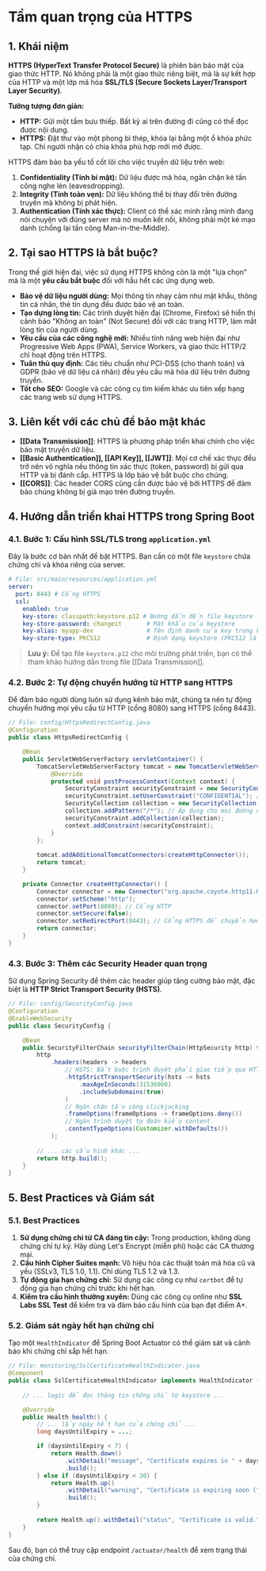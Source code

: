 # Tầm quan trọng của HTTPS

## 1. Khái niệm

**HTTPS (HyperText Transfer Protocol Secure)** là phiên bản bảo mật của giao thức HTTP. Nó không phải là một giao thức riêng biệt, mà là sự kết hợp của HTTP và một lớp mã hóa **SSL/TLS (Secure Sockets Layer/Transport Layer Security)**.

**Tưởng tượng đơn giản:**
- **HTTP:** Gửi một tấm bưu thiếp. Bất kỳ ai trên đường đi cũng có thể đọc được nội dung.
- **HTTPS:** Đặt thư vào một phong bì thép, khóa lại bằng một ổ khóa phức tạp. Chỉ người nhận có chìa khóa phù hợp mới mở được.

HTTPS đảm bảo ba yếu tố cốt lõi cho việc truyền dữ liệu trên web:
1.  **Confidentiality (Tính bí mật):** Dữ liệu được mã hóa, ngăn chặn kẻ tấn công nghe lén (eavesdropping).
2.  **Integrity (Tính toàn vẹn):** Dữ liệu không thể bị thay đổi trên đường truyền mà không bị phát hiện.
3.  **Authentication (Tính xác thực):** Client có thể xác minh rằng mình đang nói chuyện với đúng server mà nó muốn kết nối, không phải một kẻ mạo danh (chống lại tấn công Man-in-the-Middle).

## 2. Tại sao HTTPS là bắt buộc?

Trong thế giới hiện đại, việc sử dụng HTTPS không còn là một "lựa chọn" mà là một **yêu cầu bắt buộc** đối với hầu hết các ứng dụng web.

-   **Bảo vệ dữ liệu người dùng:** Mọi thông tin nhạy cảm như mật khẩu, thông tin cá nhân, thẻ tín dụng đều được bảo vệ an toàn.
-   **Tạo dựng lòng tin:** Các trình duyệt hiện đại (Chrome, Firefox) sẽ hiển thị cảnh báo "Không an toàn" (Not Secure) đối với các trang HTTP, làm mất lòng tin của người dùng.
-   **Yêu cầu của các công nghệ mới:** Nhiều tính năng web hiện đại như Progressive Web Apps (PWA), Service Workers, và giao thức HTTP/2 chỉ hoạt động trên HTTPS.
-   **Tuân thủ quy định:** Các tiêu chuẩn như PCI-DSS (cho thanh toán) và GDPR (bảo vệ dữ liệu cá nhân) đều yêu cầu mã hóa dữ liệu trên đường truyền.
-   **Tốt cho SEO:** Google và các công cụ tìm kiếm khác ưu tiên xếp hạng các trang web sử dụng HTTPS.

## 3. Liên kết với các chủ đề bảo mật khác
- **[[Data Transmission]]**: HTTPS là phương pháp triển khai chính cho việc bảo mật truyền dữ liệu.
- **[[Basic Authentication]], [[API Key]], [[JWT]]**: Mọi cơ chế xác thực đều trở nên vô nghĩa nếu thông tin xác thực (token, password) bị gửi qua HTTP và bị đánh cắp. HTTPS là lớp bảo vệ bắt buộc cho chúng.
- **[[CORS]]**: Các header CORS cũng cần được bảo vệ bởi HTTPS để đảm bảo chúng không bị giả mạo trên đường truyền.

## 4. Hướng dẫn triển khai HTTPS trong Spring Boot

### 4.1. Bước 1: Cấu hình SSL/TLS trong `application.yml`

Đây là bước cơ bản nhất để bật HTTPS. Bạn cần có một file `keystore` chứa chứng chỉ và khóa riêng của server.

```yaml
# File: src/main/resources/application.yml
server:
  port: 8443 # Cổng HTTPS
  ssl:
    enabled: true
    key-store: classpath:keystore.p12 # Đường dẫn đến file keystore
    key-store-password: changeit       # Mật khẩu của keystore
    key-alias: myapp-dev               # Tên định danh của key trong keystore
    key-store-type: PKCS12             # Định dạng keystore (PKCS12 là tiêu chuẩn)
```
> **Lưu ý:** Để tạo file `keystore.p12` cho môi trường phát triển, bạn có thể tham khảo hướng dẫn trong file [[Data Transmission]].

### 4.2. Bước 2: Tự động chuyển hướng từ HTTP sang HTTPS

Để đảm bảo người dùng luôn sử dụng kênh bảo mật, chúng ta nên tự động chuyển hướng mọi yêu cầu từ HTTP (cổng 8080) sang HTTPS (cổng 8443).

```java
// File: config/HttpsRedirectConfig.java
@Configuration
public class HttpsRedirectConfig {

    @Bean
    public ServletWebServerFactory servletContainer() {
        TomcatServletWebServerFactory tomcat = new TomcatServletWebServerFactory() {
            @Override
            protected void postProcessContext(Context context) {
                SecurityConstraint securityConstraint = new SecurityConstraint();
                securityConstraint.setUserConstraint("CONFIDENTIAL"); // Yêu cầu kênh bảo mật
                SecurityCollection collection = new SecurityCollection();
                collection.addPattern("/*"); // Áp dụng cho mọi đường dẫn
                securityConstraint.addCollection(collection);
                context.addConstraint(securityConstraint);
            }
        };
        
        tomcat.addAdditionalTomcatConnectors(createHttpConnector());
        return tomcat;
    }

    private Connector createHttpConnector() {
        Connector connector = new Connector("org.apache.coyote.http11.Http11NioProtocol");
        connector.setScheme("http");
        connector.setPort(8080); // Cổng HTTP
        connector.setSecure(false);
        connector.setRedirectPort(8443); // Cổng HTTPS để chuyển hướng tới
        return connector;
    }
}
```

### 4.3. Bước 3: Thêm các Security Header quan trọng

Sử dụng Spring Security để thêm các header giúp tăng cường bảo mật, đặc biệt là **HTTP Strict Transport Security (HSTS)**.

```java
// File: config/SecurityConfig.java
@Configuration
@EnableWebSecurity
public class SecurityConfig {

    @Bean
    public SecurityFilterChain securityFilterChain(HttpSecurity http) throws Exception {
        http
            .headers(headers -> headers
                // HSTS: Bắt buộc trình duyệt phải giao tiếp qua HTTPS trong 1 năm tới
                .httpStrictTransportSecurity(hsts -> hsts
                    .maxAgeInSeconds(31536000)
                    .includeSubdomains(true)
                )
                // Ngăn chặn tấn công clickjacking
                .frameOptions(frameOptions -> frameOptions.deny())
                // Ngăn trình duyệt tự đoán kiểu content
                .contentTypeOptions(Customizer.withDefaults())
            );
            
        // ... các cấu hình khác ...
        return http.build();
    }
}
```

## 5. Best Practices và Giám sát

### 5.1. Best Practices

1.  **Sử dụng chứng chỉ từ CA đáng tin cậy:** Trong production, không dùng chứng chỉ tự ký. Hãy dùng Let's Encrypt (miễn phí) hoặc các CA thương mại.
2.  **Cấu hình Cipher Suites mạnh:** Vô hiệu hóa các thuật toán mã hóa cũ và yếu (SSLv3, TLS 1.0, 1.1). Chỉ dùng TLS 1.2 và 1.3.
3.  **Tự động gia hạn chứng chỉ:** Sử dụng các công cụ như `certbot` để tự động gia hạn chứng chỉ trước khi hết hạn.
4.  **Kiểm tra cấu hình thường xuyên:** Dùng các công cụ online như **SSL Labs SSL Test** để kiểm tra và đảm bảo cấu hình của bạn đạt điểm A+.

### 5.2. Giám sát ngày hết hạn chứng chỉ

Tạo một `HealthIndicator` để Spring Boot Actuator có thể giám sát và cảnh báo khi chứng chỉ sắp hết hạn.

```java
// File: monitoring/SslCertificateHealthIndicator.java
@Component
public class SslCertificateHealthIndicator implements HealthIndicator {
    
    // ... logic để đọc thông tin chứng chỉ từ keystore ...

    @Override
    public Health health() {
        // ... lấy ngày hết hạn của chứng chỉ ...
        long daysUntilExpiry = ...;

        if (daysUntilExpiry < 7) {
            return Health.down()
                .withDetail("message", "Certificate expires in " + daysUntilExpiry + " days!")
                .build();
        } else if (daysUntilExpiry < 30) {
            return Health.up()
                .withDetail("warning", "Certificate is expiring soon (" + daysUntilExpiry + " days).")
                .build();
        }
        
        return Health.up().withDetail("status", "Certificate is valid.").build();
    }
}
```
Sau đó, bạn có thể truy cập endpoint `/actuator/health` để xem trạng thái của chứng chỉ.

